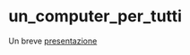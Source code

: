 # un_computer_per_tutti

Un breve [presentazione](https://andreavitaletti.github.io/un_computer_per_tutti/slides.html) 
